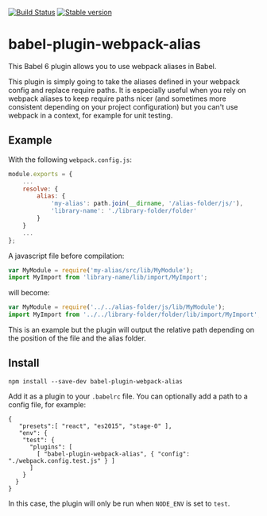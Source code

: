 
[![Build Status](https://travis-ci.org/trayio/babel-plugin-webpack-alias.svg?branch=master)](https://travis-ci.org/trayio/babel-plugin-webpack-alias)
[![Stable version](https://img.shields.io/npm/v/babel-plugin-webpack-alias.svg?style=flat)](https://www.npmjs.com/package/babel-plugin-webpack-alias)

# babel-plugin-webpack-alias

This Babel 6 plugin allows you to use webpack aliases in Babel.

This plugin is simply going to take the aliases defined in your webpack config and replace require paths. It is especially useful when you rely on webpack aliases to keep require paths nicer (and sometimes more consistent depending on your project configuration) but you can't use webpack in a context, for example for unit testing.

## Example
With the following `webpack.config.js`:
```js
module.exports = {
    ...
    resolve: {
        alias: {
            'my-alias': path.join(__dirname, '/alias-folder/js/'),
            'library-name': './library-folder/folder'
        }
    }
    ...
};
```
A javascript file before compilation:
```js
var MyModule = require('my-alias/src/lib/MyModule');
import MyImport from 'library-name/lib/import/MyImport';
```
will become:
```js
var MyModule = require('../../alias-folder/js/lib/MyModule');
import MyImport from '../../library-folder/folder/lib/import/MyImport';
```
This is an example but the plugin will output the relative path depending on the position of the file and the alias folder.

## Install

```shell
npm install --save-dev babel-plugin-webpack-alias
```

Add it as a plugin to your `.babelrc` file. You can optionally add a path to a config file, for example:
```
{
   "presets":[ "react", "es2015", "stage-0" ],
   "env": {
    "test": {
      "plugins": [
        [ "babel-plugin-webpack-alias", { "config": "./webpack.config.test.js" } ]
      ]
    }
  }
}
```
In this case, the plugin will only be run when `NODE_ENV` is set to `test`.
